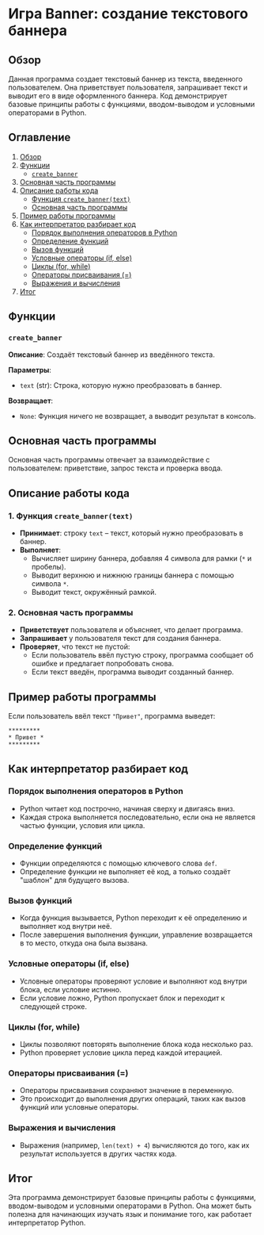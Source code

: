 # Игра Banner: создание текстового баннера

## Обзор

Данная программа создает текстовый баннер из текста, введенного пользователем. Она приветствует пользователя, запрашивает текст и выводит его в виде оформленного баннера. Код демонстрирует базовые принципы работы с функциями, вводом-выводом и условными операторами в Python.

## Оглавление

1. [Обзор](#обзор)
2. [Функции](#функции)
   - [`create_banner`](#create_banner)
3. [Основная часть программы](#основная-часть-программы)
4. [Описание работы кода](#описание-работы-кода)
   - [Функция `create_banner(text)`](#1-функция-create_bannertext)
   - [Основная часть программы](#2-основная-часть-программы)
5. [Пример работы программы](#пример-работы-программы)
6. [Как интерпретатор разбирает код](#как-интерпретатор-разбирает-код)
    - [Порядок выполнения операторов в Python](#порядок-выполнения-операторов-в-python)
    - [Определение функций](#определение-функций)
    - [Вызов функций](#вызов-функций)
    - [Условные операторы (if, else)](#условные-операторы-if-else)
    - [Циклы (for, while)](#циклы-for-while)
    - [Операторы присваивания (=)](#операторы-присваивания-)
    - [Выражения и вычисления](#выражения-и-вычисления)
7. [Итог](#итог)

## Функции

### `create_banner`

**Описание**: Создаёт текстовый баннер из введённого текста.

**Параметры**:
- `text` (str): Строка, которую нужно преобразовать в баннер.

**Возвращает**:
- `None`: Функция ничего не возвращает, а выводит результат в консоль.

## Основная часть программы

Основная часть программы отвечает за взаимодействие с пользователем: приветствие, запрос текста и проверка ввода.

## Описание работы кода

### 1. Функция `create_banner(text)`

- **Принимает**: строку `text` – текст, который нужно преобразовать в баннер.
- **Выполняет**:
  - Вычисляет ширину баннера, добавляя 4 символа для рамки (`*` и пробелы).
  - Выводит верхнюю и нижнюю границы баннера с помощью символа `*`.
  - Выводит текст, окружённый рамкой.

### 2. Основная часть программы

- **Приветствует** пользователя и объясняет, что делает программа.
- **Запрашивает** у пользователя текст для создания баннера.
- **Проверяет**, что текст не пустой:
  - Если пользователь ввёл пустую строку, программа сообщает об ошибке и предлагает попробовать снова.
  - Если текст введён, программа выводит созданный баннер.

## Пример работы программы

Если пользователь ввёл текст `"Привет"`, программа выведет:

```
*********
* Привет *
*********
```

## Как интерпретатор разбирает код

### Порядок выполнения операторов в Python

- Python читает код построчно, начиная сверху и двигаясь вниз.
- Каждая строка выполняется последовательно, если она не является частью функции, условия или цикла.

### Определение функций

- Функции определяются с помощью ключевого слова `def`.
- Определение функции не выполняет её код, а только создаёт "шаблон" для будущего вызова.

### Вызов функций

- Когда функция вызывается, Python переходит к её определению и выполняет код внутри неё.
- После завершения выполнения функции, управление возвращается в то место, откуда она была вызвана.

### Условные операторы (if, else)

- Условные операторы проверяют условие и выполняют код внутри блока, если условие истинно.
- Если условие ложно, Python пропускает блок и переходит к следующей строке.

### Циклы (for, while)

- Циклы позволяют повторять выполнение блока кода несколько раз.
- Python проверяет условие цикла перед каждой итерацией.

### Операторы присваивания (=)

- Операторы присваивания сохраняют значение в переменную.
- Это происходит до выполнения других операций, таких как вызов функций или условные операторы.

### Выражения и вычисления

- Выражения (например, `len(text) + 4`) вычисляются до того, как их результат используется в других частях кода.

## Итог

Эта программа демонстрирует базовые принципы работы с функциями, вводом-выводом и условными операторами в Python. Она может быть полезна для начинающих изучать язык и понимание того, как работает интерпретатор Python.